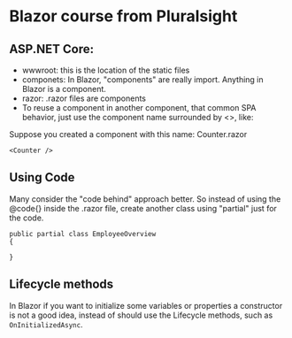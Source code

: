 # Blazor course from Pluralsight

## ASP.NET Core:
* wwwroot: this is the location of the static files
* componets: In Blazor, "components" are really import. Anything in Blazor is a component.
* razor: .razor files are components
* To reuse a component in another component, that common SPA behavior, just use the component name surrounded by <>, like:

Suppose you created a component with this name: Counter.razor


```Razor
<Counter />
```

## Using Code

Many consider the "code behind" approach better. So instead of using the @code{} inside the .razor file, create another class using "partial" just for the code.

```CSharp
public partial class EmployeeOverview
{

}
```

## Lifecycle methods
In Blazor if you want to initialize some variables or properties a constructor is not a good idea, instead of should use  the Lifecycle methods, such as `OnInitializedAsync`.